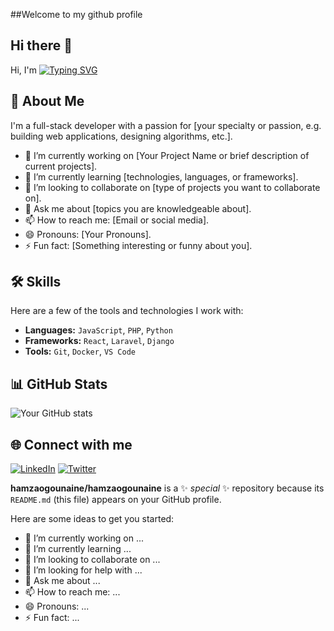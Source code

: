 ##Welcome to my github profile
## Hi there 👋
 Hi, I'm
[![Typing SVG](https://readme-typing-svg.demolab.com?font=Clash+display&letterSpacing=2px&pause=1000&width=435&lines=Ogounaine+Hamza)](https://git.io/typing-svg)

## 🚀 About Me
I'm a full-stack developer with a passion for [your specialty or passion, e.g. building web applications, designing algorithms, etc.].

- 🔭 I’m currently working on [Your Project Name or brief description of current projects].
- 🌱 I’m currently learning [technologies, languages, or frameworks].
- 👯 I’m looking to collaborate on [type of projects you want to collaborate on].
- 💬 Ask me about [topics you are knowledgeable about].
- 📫 How to reach me: [Email or social media].
- 😄 Pronouns: [Your Pronouns].
- ⚡ Fun fact: [Something interesting or funny about you].

## 🛠️ Skills
Here are a few of the tools and technologies I work with:

- **Languages:** `JavaScript`, `PHP`, `Python`
- **Frameworks:** `React`, `Laravel`, `Django`
- **Tools:** `Git`, `Docker`, `VS Code`

## 📊 GitHub Stats
![Your GitHub stats](https://github-readme-stats.vercel.app/api?username=yourusername&show_icons=true&theme=radical)

## 🌐 Connect with me
[![LinkedIn](https://img.shields.io/badge/LinkedIn-blue?style=for-the-badge&logo=linkedin)](https://linkedin.com/in/yourprofile)
[![Twitter](https://img.shields.io/badge/Twitter-blue?style=for-the-badge&logo=twitter)](https://twitter.com/yourprofile)

**hamzaogounaine/hamzaogounaine** is a ✨ _special_ ✨ repository because its `README.md` (this file) appears on your GitHub profile.

Here are some ideas to get you started:

- 🔭 I’m currently working on ...
- 🌱 I’m currently learning ...
- 👯 I’m looking to collaborate on ...
- 🤔 I’m looking for help with ...
- 💬 Ask me about ...
- 📫 How to reach me: ...
- 😄 Pronouns: ...
- ⚡ Fun fact: ...

